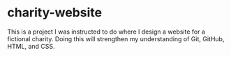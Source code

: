 # charity-website
This is a project I was instructed to do where I design a website for a fictional charity. Doing this will strengthen my understanding of Git, GitHub, HTML, and CSS.
